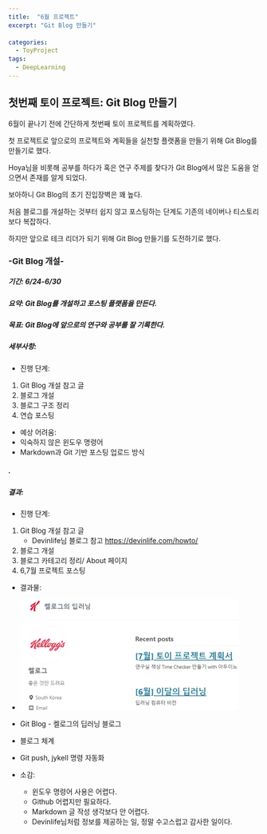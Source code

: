 ```yaml
---
title:  "6월 프로젝트"
excerpt: "Git Blog 만들기"

categories:
  - ToyProject
tags:
  - DeepLearning
---
```


## 첫번째 토이 프로젝트: Git Blog 만들기

 6월이 끝나기 전에 간단하게 첫번째 토이 프로젝트를 계획하였다.  

 첫 프로젝트로 앞으로의 프로젝트와 계획들을 실천할 플랫폼을 만들기 위해 Git Blog를 만들기로 했다.  

 Hoya님을 비롯해 공부를 하다가 혹은 연구 주제를 찾다가 Git Blog에서 많은 도움을 얻으면서 존재를 알게 되었다.  

 보아하니 Git Blog의 초기 진입장벽은 꽤 높다.  

 처음 블로그를 개설하는 것부터 쉽지 않고 포스팅하는 단계도 기존의 네이버나 티스토리보다 복잡하다.

 하지만 앞으로 테크 리더가 되기 위해 Git Blog 만들기를 도전하기로 했다.

### -Git Blog 개설-
##### 기간: 6/24-6/30

##### 요약: Git Blog를 개설하고 포스팅 플랫폼을 만든다.
##### 목표: Git Blog에 앞으로의 연구와 공부를 잘 기록한다.
##### 세부사항:  
* 진행 단계:  
1. Git Blog 개설 참고 글
2. 블로그 개설
3. 블로그 구조 정리
4. 연습 포스팅

* 예상 어려움:  
 * 익숙하지 않은 윈도우 명령어
 * Markdown과 Git 기반 포스팅 업로드 방식

##### .  

##### 결과:  

* 진행 단계:  

1. Git Blog 개설 참고 글
   * Devinlife님 블로그 참고 https://devinlife.com/howto/
2. 블로그 개설
3. 블로그 카테고리 정리/ About 페이지
4. 6,7월 프로젝트 포스팅

* 결과물:  
* ![블로그스샷](https://github.com/DMkelllog/dmkelllog.github.io/blob/master/assets/images/June.png?raw=true)
 * Git Blog - 켈로그의 딥러닝 블로그
 * 블로그 체계
 * Git push, jykell 명령 자동화

* 소감:
  * 윈도우 명령어 사용은 어렵다.
  * Github 어렵지만 필요하다.
  * Markdown 글 작성 생각보다 안 어렵다.
  * Devinlife님처럼 정보를 제공하는 일, 정말 수고스럽고 감사한 일이다.